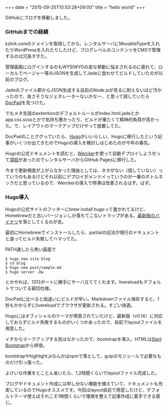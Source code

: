 +++
date = "2015-09-25T10:53:28+09:00"
title = "hello world"
+++

GitHubにブログを移動しました。

### GitHubまでの経緯

kzhrk.comのドメインを取得してから、レンタルサーバにMovableTypeを入れたりWordPressを入れたりしたけど、ブログレベルのコンテンツをCMSで管理するのは冗長すぎた。

管理画面にログインするのもWYSIWYGの変な挙動に悩まされるのに疲れて、ローカルでページャー等のJSONを生成してJadeに食わせてビルドしていたのが以前のブログ。

Jadeのファイル郡からJSON生成する自前のNode.jsが見るに耐えないほど汚かったので、良さそうなジェネレーターないかなー、と思って探していたら[DocPad](http://docpad.org/)を見つけた。

でもメタ言語のextentionのデフォルトルールがindex.html.jadeとかapp.css.scssとかで気持ち悪かったり、ビルドが重たくて精神的負荷が高かった。で、レイアウトのマークアップだけやって放置してた。

DocPadのことググっていたら、[Hugo](http://gohugo.io/)がいいらしい、Hugoに移行したという記事がいくつか出てきたのでHugoの導入を検討しはじめたのが今年の春先。

Hugoの公式ドキュメントを読むと、[Wercker](http://wercker.com/)を使って自動デプロイしようぜって[項目](https://gohugo.io/tutorials/automated-deployments/)があったのでレンタルサーバからGitHub Pagesに移行した。

今まで更新頻度が上がらなかった理由としては、ネタがない（探していない）っていうのもあるけどそれ以前にデプロイがメンドイっていうのが一番のボトルネックだと思っているので、Werckerの導入で停滞は改善されるはず。はず。

### Hugo導入

Hugoの公式サイトのフッターにbrew install hugoって書かれてるけど、Homebrewだと古いバージョンしか落ちてこないトラップがある。[最新版のバイナリ](https://github.com/spf13/hugo/releases)を落としてくるのが吉。

最初にHomebrewでインストールしたら、partialの記法が現行のドキュメントと違ってビルド失敗してハマってた。

PATH通したら黒い画面で

```
$ hugo new site blog
$ cd blog
$ hugo new post/sample.md
$ hugo server -Dw
```

とかやれば、1313ポートに勝手にサーバ立ててくれます。livereloadもデフォルトでついてる親切仕様。

DocPadに比べると段違いにビルドが早い。Markdownファイル保存すると、1秒もかからずにlivereloadでブラウザが更新される。すごい快適。

Hugoにはオフィシャルのテーマが用意されていたけど、最新版（v0.14）に対応しておらずビルド失敗するものがいくつかあったので、自前でlayoutファイルを用意した。

イチからマークアップする気はなかったので、bootstrapを導入。HTMLは[Start Bootstrap](http://startbootstrap.com/)から拝借。

bootstrapやhighlight.jsなんかはnpmで落として、gulpのモジュールで必要なものだけ引っ張った。

よけいな作業をとことん省いたら、1,2時間くらいでlayoutファイル完成した。

ブログやドキュメント作成には申し分ない機能を備えていて、ドキュメントも充実しているのでHugoオススメです。今回はlayout自前で用意したけど、デフォルトテーマ使えばそれこそ1時間くらいで環境を整えて記事作成に着手できる感じ。
